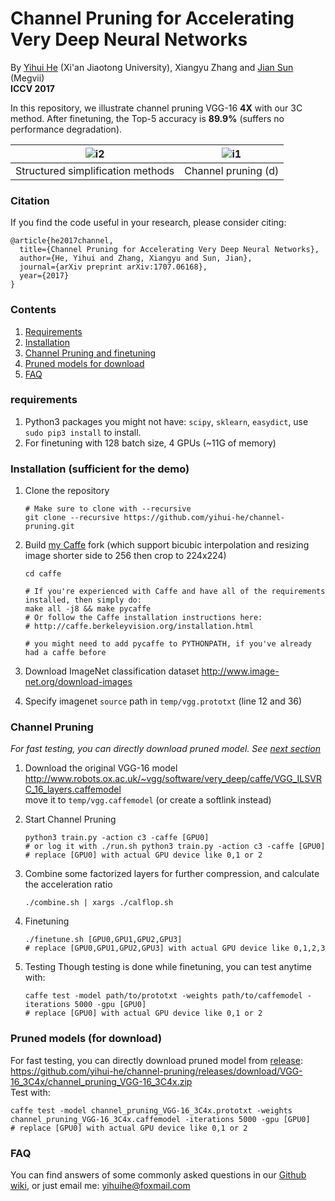 # Channel Pruning for Accelerating Very Deep Neural Networks
By [Yihui He](http://yihui-he.github.io/) (Xi'an Jiaotong University), Xiangyu Zhang and [Jian Sun](http://jiansun.org/) (Megvii)  
**ICCV 2017**  

In this repository, we illustrate channel pruning VGG-16 **4X** with our 3C method. After finetuning, the Top-5 accuracy is **89.9%**  (suffers no performance degradation).

![i2](http://yihui-he.github.io/assets_files/structure-1.png) | ![i1](http://yihui-he.github.io/assets_files/ill-1.png)
:-------------------------:|:-------------------------:
Structured simplification methods             |  Channel pruning (d)

### Citation
If you find the code useful in your research, please consider citing:

    @article{he2017channel,
      title={Channel Pruning for Accelerating Very Deep Neural Networks},
      author={He, Yihui and Zhang, Xiangyu and Sun, Jian},
      journal={arXiv preprint arXiv:1707.06168},
      year={2017}
    }
    
### Contents
1. [Requirements](#requirements)
2. [Installation](#installation-sufficient-for-the-demo)
3. [Channel Pruning and finetuning](#channel-pruning)  
4. [Pruned models for download](#pruned-models-for-download)
5. [FAQ](#faq)

### requirements
1. Python3 packages you might not have: `scipy`, `sklearn`, `easydict`, use `sudo pip3 install` to install.
2. For finetuning with 128 batch size, 4 GPUs (~11G of memory)

### Installation (sufficient for the demo)
1. Clone the repository
    ```Shell
    # Make sure to clone with --recursive
    git clone --recursive https://github.com/yihui-he/channel-pruning.git
    ```
2. Build [my Caffe](https://github.com/yihui-he/caffe-pro) fork (which support bicubic interpolation and resizing image shorter side to 256 then crop to 224x224) 
    ```Shell
    cd caffe

    # If you're experienced with Caffe and have all of the requirements installed, then simply do:
    make all -j8 && make pycaffe
    # Or follow the Caffe installation instructions here:
    # http://caffe.berkeleyvision.org/installation.html

    # you might need to add pycaffe to PYTHONPATH, if you've already had a caffe before
    ```
    
3. Download ImageNet classification dataset
    http://www.image-net.org/download-images  
    
4. Specify imagenet `source` path in `temp/vgg.prototxt` (line 12 and 36)
    
### Channel Pruning  
*For fast testing, you can directly download pruned model. See [next section](#pruned-models-for-download)*
1. Download the original VGG-16 model
    http://www.robots.ox.ac.uk/~vgg/software/very_deep/caffe/VGG_ILSVRC_16_layers.caffemodel  
   move it to `temp/vgg.caffemodel` (or create a softlink instead)

2. Start Channel Pruning
    ```Shell
    python3 train.py -action c3 -caffe [GPU0]
    # or log it with ./run.sh python3 train.py -action c3 -caffe [GPU0]
    # replace [GPU0] with actual GPU device like 0,1 or 2
    ```
3. Combine some factorized layers for further compression, and calculate the acceleration ratio
    ```Shell
    ./combine.sh | xargs ./calflop.sh
    ```
    
4. Finetuning
    ```Shell
    ./finetune.sh [GPU0,GPU1,GPU2,GPU3]
    # replace [GPU0,GPU1,GPU2,GPU3] with actual GPU device like 0,1,2,3
    ```

5. Testing
    Though testing is done while finetuning, you can test anytime with:
    ```Shell
    caffe test -model path/to/prototxt -weights path/to/caffemodel -iterations 5000 -gpu [GPU0]
    # replace [GPU0] with actual GPU device like 0,1 or 2
    ```
### Pruned models (for download)
  For fast testing, you can directly download pruned model from [release](https://github.com/yihui-he/channel-pruning/releases/tag/VGG-16_3C4x): https://github.com/yihui-he/channel-pruning/releases/download/VGG-16_3C4x/channel_pruning_VGG-16_3C4x.zip  
  Test with:
  
  ```Shell
  caffe test -model channel_pruning_VGG-16_3C4x.prototxt -weights channel_pruning_VGG-16_3C4x.caffemodel -iterations 5000 -gpu [GPU0]
  # replace [GPU0] with actual GPU device like 0,1 or 2
  ```

### FAQ
You can find answers of some commonly asked questions in our [Github wiki](https://github.com/yihui-he/channel-pruning/wiki), or just email me: [yihuihe@foxmail.com](mailto:yihuihe@foxmail.com)
